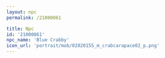 ```yaml
---
layout: npc
permalink: /21000061

title: Npc
id: '21000061'
npc_name: 'Blue Crabby'
icon_url: 'portrait/mob/02020155_m_crabcarapace02_p.png'
---
```

